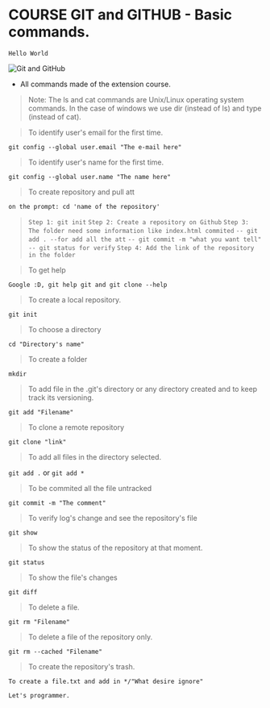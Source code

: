 # COURSE GIT and GITHUB - Basic commands.
`Hello World`

![Git and GitHub](https://user-images.githubusercontent.com/105549520/170841417-571b75f2-476a-42ce-945a-6ea601748b72.png)



* All commands made of the extension course.

> Note: The ls and cat commands are Unix/Linux operating system commands. In the case of windows we use dir (instead of ls) and type (instead of cat).

> To identify user's email for the first time.

`git config --global user.email "The e-mail here"`



>To identify user's name for the first time.

`git config --global user.name "The name here"`



> To create repository and pull att

`on the prompt: cd 'name of the repository'`

> `Step 1: git init`
> `Step 2: Create a repository on Github`
> `Step 3: The folder need some information like index.html commited` 
> `-- git add . --for add all the att`
> `-- git commit -m "what you want tell"`
> `-- git status for verify`
> `Step 4: Add the link of the repository in the folder`




> To get help

`Google :D, git help git and git clone --help`



> To create a local repository. 

`git init`



> To choose a directory

`cd "Directory's name"`



>To create a folder

`mkdir`



> To add file in the .git's directory or any directory created and to keep track its versioning.

`git add "Filename"`



> To clone a remote repository

`git clone "link"`



> To add all files in the directory selected.

`git add .` or `git add *`



> To be commited all the file untracked

`git commit -m "The comment"`



> To verify log's change and see the repository's file

`git show`



> To show the status of the repository at that moment.

`git status`



> To show the file's changes

`git diff`



> To delete a file.

`git rm "Filename"`



> To delete a file of the repository only.

`git rm --cached "Filename"`



> To create the repository's trash.

`To create a file.txt and add in */"What desire ignore"`

`Let's programmer.`







